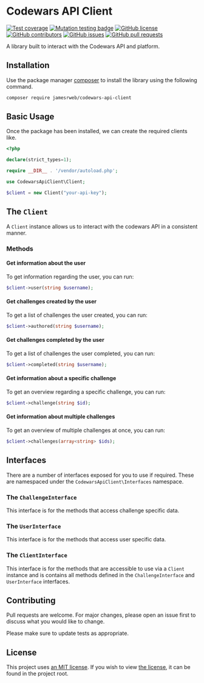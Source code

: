# Codewars API Client

[![Test coverage](https://img.shields.io/badge/test%20coverage-100%25-brightgreen.svg)](https://github.com/jamesrweb/codewars-api-client)
[![Mutation testing badge](https://img.shields.io/endpoint?style=flat&url=https%3A%2F%2Fbadge-api.stryker-mutator.io%2Fgithub.com%2Fjamesrweb%2Fcodewars-api-client%2Fmaster)](https://dashboard.stryker-mutator.io/reports/github.com/jamesrweb/codewars-api-client/master)
[![GitHub license](https://img.shields.io/github/license/jamesrweb/codewars-api-client.svg)](https://github.com/jamesrweb/codewars-api-client/blob/master/LICENSE)
[![GitHub contributors](https://img.shields.io/github/contributors/jamesrweb/codewars-api-client.svg)](https://GitHub.com/jamesrweb/codewars-api-client/graphs/contributors/)
[![GitHub issues](https://img.shields.io/github/issues/jamesrweb/codewars-api-client.svg)](https://GitHub.com/jamesrweb/codewars-api-client/issues/)
[![GitHub pull requests](https://img.shields.io/github/issues-pr/jamesrweb/codewars-api-client.svg)](https://GitHub.com/jamesrweb/codewars-api-client/pulls/)

A library built to interact with the Codewars API and platform.

## Installation

Use the package manager [composer](https://getcomposer.org/) to install the library using the following command.

```bash
composer require jamesrweb/codewars-api-client
```

## Basic Usage

Once the package has been installed, we can create the required clients like.

```php
<?php

declare(strict_types=1);

require __DIR__ . '/vendor/autoload.php';

use CodewarsApiClient\Client;

$client = new Client("your-api-key");
```

## The `Client`

A `Client` instance allows us to interact with the codewars API in a consistent manner.

### Methods

#### Get information about the user

To get information regarding the user, you can run:

```php
$client->user(string $username);
```

#### Get challenges created by the user

To get a list of challenges the user created, you can run:
```php
$client->authored(string $username);
```

#### Get challenges completed by the user

To get a list of challenges the user completed, you can run:

```php
$client->completed(string $username);
```

#### Get information about a specific challenge

To get an overview regarding a specific challenge, you can run:

```php
$client->challenge(string $id);
```

#### Get information about multiple challenges

To get an overview of multiple challenges at once, you can run:

```php
$client->challenges(array<string> $ids);
```

## Interfaces

There are a number of interfaces exposed for you to use if required. These are namespaced under the `CodewarsApiClient\Interfaces` namespace.

### The `ChallengeInterface`

This interface is for the methods that access challenge specific data.

### The `UserInterface`

This interface is for the methods that access user specific data.

### The `ClientInterface`

This interface is for the methods that are accessible to use via a `Client` instance and is contains all methods defined in the `ChallengeInterface` and `UserInterface` interfaces.

## Contributing

Pull requests are welcome. For major changes, please open an issue first to discuss what you would like to change.

Please make sure to update tests as appropriate.

## License

This project uses [an MIT license](https://choosealicense.com/licenses/mit/). If you wish to view [the license](https://github.com/jamesrweb/codewars-api-client/blob/master/LICENSE), it can be found in the project root.
